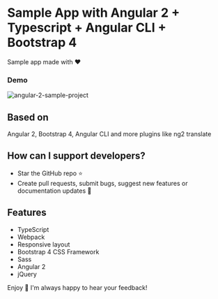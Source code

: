 # Sample App with Angular 2 + Typescript + Angular CLI + Bootstrap 4

Sample app made with :heart:

### Demo

![angular-2-sample-project](http://i65.tinypic.com/1jqhx2.jpg)

## Based on
Angular 2, Bootstrap 4, Angular CLI and more plugins like ng2 translate

## How can I support developers?
- Star the GitHub repo :star:
- Create pull requests, submit bugs, suggest new features or documentation updates :wrench:

## Features
* TypeScript
* Webpack
* Responsive layout
* Bootstrap 4 CSS Framework
* Sass
* Angular 2
* jQuery

Enjoy :metal:
I'm always happy to hear your feedback!